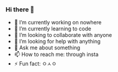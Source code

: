 ### Hi there 👋

- 🔭 I’m currently working on nowhere
- 🌱 I’m currently learning to code
- 👯 I’m looking to collaborate with anyone
- 🤔 I’m looking for help with anything
- 💬 Ask me about something
- 📫 How to reach me: through insta
- ⚡ Fun fact: ㅇㅅㅇ
